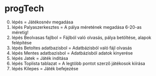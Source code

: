 # progTech
0. lépés = Játékosnév megadása
1. lépés Palyaszerkesztes = A pálya méretének megadása 6-20-as méretig!
2. lépés Beolvasas fajlbol = Fájlból való olvasás, pálya betöltése, alapok felépítése
3. lépés Betoltes adatbazisbol = Adatbázisból való fájl olvasás
4. lépés Mentes adatbazisbol = Adatbázisból adatok kinyerése
5. lépés Jatek = Játék inditása
6. lépés Toplista tablazat = A legtöbb pontot szerző játékosok kiírása
7. lépés Kilepes = Játék befejezése